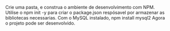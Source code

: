 Crie uma pasta, e construa o ambiente de desenvolvimento com NPM.
Utilise o npm init -y para criar o package.json respósavel por armazenar as bibliotecas necessarias.
Com o MySQL instalado, npm install mysql2
Agora o projeto pode ser desenvolvido.
